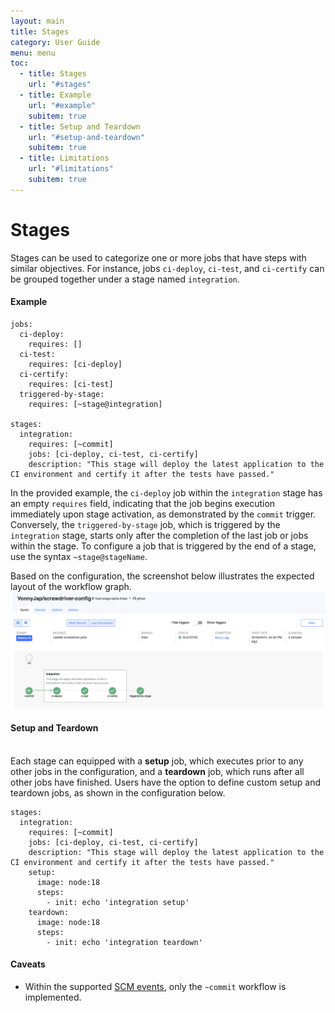```yaml
---
layout: main
title: Stages
category: User Guide
menu: menu
toc:
  - title: Stages
    url: "#stages"
  - title: Example
    url: "#example"
    subitem: true
  - title: Setup and Teardown
    url: "#setup-and-teardown"
    subitem: true
  - title: Limitations
    url: "#limitations"
    subitem: true
---
```


# Stages

Stages can be used to categorize one or more jobs that have steps with similar objectives. For instance, jobs `ci-deploy`, `ci-test`, and `ci-certify` can be grouped together under a stage named `integration`.

#### Example

```
jobs:
  ci-deploy:
    requires: []
  ci-test:
    requires: [ci-deploy]
  ci-certify:
    requires: [ci-test]
  triggered-by-stage:
    requires: [~stage@integration]

stages:
  integration:
    requires: [~commit]
    jobs: [ci-deploy, ci-test, ci-certify]
    description: "This stage will deploy the latest application to the CI environment and certify it after the tests have passed."
```

In the provided example, the `ci-deploy` job within the `integration` stage has an empty `requires` field, indicating that the job begins execution immediately upon stage activation, as demonstrated by the `commit` trigger. Conversely, the `triggered-by-stage` job, which is triggered by the `integration` stage, starts only after the completion of the last job or jobs within the stage. To configure a job that is triggered by the end of a stage, use the syntax `~stage@stageName`.

Based on the configuration, the screenshot below illustrates the expected layout of the workflow graph.
![Basic Stages Graph](assets/pipeline_stages_basic.png)

#### Setup and Teardown

<br>Each stage can equipped with a **setup** job, which executes prior to any other jobs in the configuration, and a **teardown** job, which runs after all other jobs have finished. Users have the option to define custom setup and teardown jobs, as shown in the configuration below.

```
stages:
  integration:
    requires: [~commit]
    jobs: [ci-deploy, ci-test, ci-certify]
    description: "This stage will deploy the latest application to the CI environment and certify it after the tests have passed."
    setup:
      image: node:18
      steps:
        - init: echo 'integration setup'
    teardown:
      image: node:18
      steps:
        - init: echo 'integration teardown'
```


#### Caveats

- Within the supported [SCM events](./workflow#workflow), only the `~commit` workflow is implemented.
